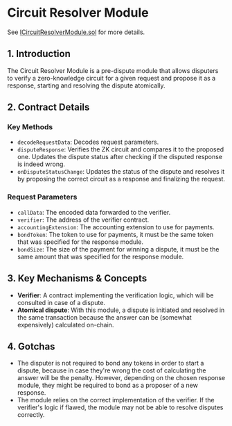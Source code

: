 # Circuit Resolver Module

See [ICircuitResolverModule.sol](/solidity/interfaces/modules/dispute/ICircuitResolverModule.sol/interface.ICircuitResolverModule.md) for more details.

## 1. Introduction

The Circuit Resolver Module is a pre-dispute module that allows disputers to verify a zero-knowledge circuit for a given request and propose it as a response, starting and resolving the dispute atomically.

## 2. Contract Details

### Key Methods

- `decodeRequestData`: Decodes request parameters.
- `disputeResponse`: Verifies the ZK circuit and compares it to the proposed one. Updates the dispute status after checking if the disputed response is indeed wrong.
- `onDisputeStatusChange`: Updates the status of the dispute and resolves it by proposing the correct circuit as a response and finalizing the request.

### Request Parameters

- `callData`: The encoded data forwarded to the verifier.
- `verifier`: The address of the verifier contract.
- `accountingExtension`: The accounting extension to use for payments.
- `bondToken`: The token to use for payments, it must be the same token that was specified for the response module.
- `bondSize`: The size of the payment for winning a dispute, it must be the same amount that was specified for the response module.

## 3. Key Mechanisms & Concepts

- **Verifier**: A contract implementing the verification logic, which will be consulted in case of a dispute.
- **Atomical dispute**: With this module, a dispute is initiated and resolved in the same transaction because the answer can be (somewhat expensively) calculated on-chain.

## 4. Gotchas

- The disputer is not required to bond any tokens in order to start a dispute, because in case they're wrong the cost of calculating the answer will be the penalty. However, depending on the chosen response module, they might be required to bond as a proposer of a new response.
- The module relies on the correct implementation of the verifier. If the verifier's logic if flawed, the module may not be able to resolve disputes correctly.

